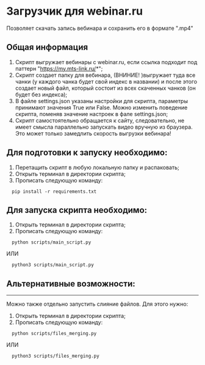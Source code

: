 # Загрузчик для webinar.ru

Позволяет скачать запись вебинара и сохранить его в формате ".mp4"

## Общая информация

1) Скрипт выгружает вебинары с webinar.ru, если ссылка подходит под паттерн "https://my.mts-link.ru/*";
2) Скрипт создает папку для вебинара, (ВНИНИЕ! )выгружает туда все чанки (у каждого чанка будет свой индекс в названии) и после этого создает новый файл, который состоит из всех скаченных чанков (он будет без индекса);
3) В файле settings.json указаны настройки для скрипта, параметры принимают значения True или False. Можно изменить поведение скрипта, поменяв значение настроек в фале settings.json;
4) Скрипт самостоятельно обращается к сайту, следовательно, не имеет смысла параллельно запускать видео вручную из браузера. Это может только замедлить скорость выгрузки вебинара!


## Для подготовки к запуску необходимо:

1) Перетащить скрипт в любую локальную папку и распаковать;
2) Открыть терминал в директории скрипта;
3) Прописать следующую команду:

```commandline
  pip install -r requirements.txt
```

## Для запуска скрипта необходимо:

1) Открыть терминал в директории скрипта;
2) Прописать следующую команду:

```commandline
  python scripts/main_script.py
```
ИЛИ

```commandline
  python3 scripts/main_script.py
```
## Альтернативные возможности:
-----------------
Можно также отдельно запустить слияние файлов. Для этого нужно:

1) Открыть терминал в директории скрипта;
2) Прописать следующую команду:

```commandline
  python scripts/files_merging.py
```

ИЛИ 

```commandline
  python3 scripts/files_merging.py
```

   